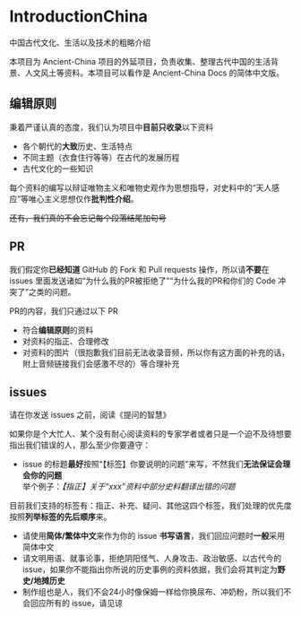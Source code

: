 # IntroductionChina
中国古代文化、生活以及技术的粗略介绍

本项目为 Ancient-China 项目的外延项目，负责收集、整理古代中国的生活背景、人文风土等资料。本项目可以看作是 Ancient-China Docs 的简体中文版。

## 编辑原则

秉着严谨认真的态度，我们认为项目中**目前只收录**以下资料
* 各个朝代的**大致**历史、生活特点
* 不同主题（衣食住行等等）在古代的发展历程
* 古代文化的一些知识

每个资料的编写以辩证唯物主义和唯物史观作为思想指导，对史料中的“天人感应”等唯心主义思想仅作**批判性介绍**。

~~还有，我们真的不会忘记每个段落结尾加句号~~

## PR

我们假定你**已经知道** GitHub 的 Fork 和 Pull requests 操作，所以请**不要**在 issues 里面发送诸如“为什么我的PR被拒绝了”“为什么我的PR和你们的 Code 冲突了”之类的问题。

PR的内容，我们只通过以下 PR
* 符合**编辑原则**的资料
* 对资料的指正、合理修改
* 对资料的图片（很抱歉我们目前无法收录音频，所以你有这方面的补充的话，附上音频链接我们会感激不尽的）等合理补充

## issues

请在你发送 issues 之前，阅读《提问的智慧》

如果你是个大忙人、某个没有耐心阅读资料的专家学者或者只是一个迫不及待想要指出我们错误的人，那么至少你要遵守：
* issue 的标题**最好**按照“【标签】你要说明的问题”来写，不然我们**无法保证会理会你的问题**  
举个例子：*【指正】关于“xxx”资料中部分史料翻译出错的问题*

目前我们支持的标签有：指正、补充、疑问、其他这四个标签，我们处理的优先度按照**列举标签的先后顺序**来。
* 请使用**简体/繁体中文**来作为你的 issue **书写语言**，我们回应问题时**一般**采用简体中文
* 请文明用语、就事论事，拒绝阴阳怪气、人身攻击、政治敏感、以古代今的 issue，如果你不能指出你所说的历史事例的资料依据，我们会将其判定为**野史/地摊历史**
* 制作组也是人，我们不会24小时像保姆一样给你换尿布、冲奶粉，所以我们不会回应所有的 issue，请见谅

